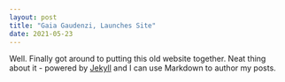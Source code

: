 ```yaml
---
layout: post
title: "Gaia Gaudenzi, Launches Site"
date: 2021-05-23
---
```


Well. Finally got around to putting this old website together. Neat thing about it - powered by [Jekyll](http://jekyllrb.com) and I can use Markdown to author my posts.
